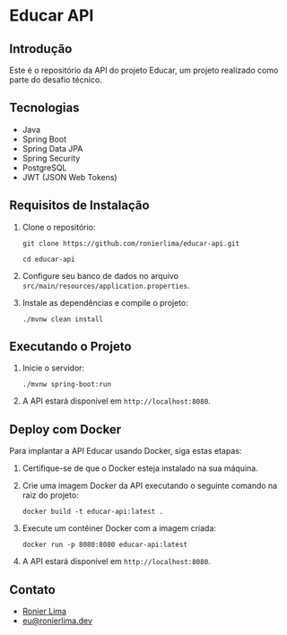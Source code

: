 # Educar API

## Introdução

Este é o repositório da API do projeto Educar, um projeto realizado como parte do desafio técnico.

## Tecnologias

- Java
- Spring Boot
- Spring Data JPA
- Spring Security
- PostgreSQL
- JWT (JSON Web Tokens)

## Requisitos de Instalação

1. Clone o repositório:

   ```shell
   git clone https://github.com/ronierlima/educar-api.git

   cd educar-api
   ```

2. Configure seu banco de dados no arquivo `src/main/resources/application.properties`.

3. Instale as dependências e compile o projeto:

   ```shell
   ./mvnw clean install
   ```

## Executando o Projeto

1. Inicie o servidor:

   ```shell
   ./mvnw spring-boot:run
   ```

2. A API estará disponível em `http://localhost:8080`.

## Deploy com Docker

Para implantar a API Educar usando Docker, siga estas etapas:

1. Certifique-se de que o Docker esteja instalado na sua máquina.

2. Crie uma imagem Docker da API executando o seguinte comando na raiz do projeto:

   ```shell
   docker build -t educar-api:latest .
   ```

3. Execute um contêiner Docker com a imagem criada:

   ```shell
   docker run -p 8080:8080 educar-api:latest
   ```

4. A API estará disponível em `http://localhost:8080`.


## Contato

- [Ronier Lima](https://ronierlima.dev)
- eu@ronierlima.dev